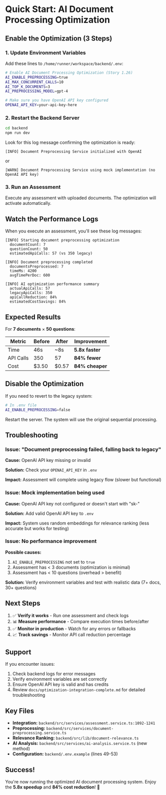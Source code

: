 # Quick Start: AI Document Processing Optimization

## Enable the Optimization (3 Steps)

### 1. Update Environment Variables

Add these lines to `/home/runner/workspace/backend/.env`:

```bash
# Enable AI Document Processing Optimization (Story 1.26)
AI_ENABLE_PREPROCESSING=true
AI_MAX_CONCURRENT_CALLS=10
AI_TOP_K_DOCUMENTS=3
AI_PREPROCESSING_MODEL=gpt-4

# Make sure you have OpenAI API key configured
OPENAI_API_KEY=your-api-key-here
```

### 2. Restart the Backend Server

```bash
cd backend
npm run dev
```

Look for this log message confirming the optimization is ready:

```
[INFO] Document Preprocessing Service initialized with OpenAI
```

or

```
[WARN] Document Preprocessing Service using mock implementation (no OpenAI API key)
```

### 3. Run an Assessment

Execute any assessment with uploaded documents. The optimization will activate automatically.

## Watch the Performance Logs

When you execute an assessment, you'll see these log messages:

```
[INFO] Starting document preprocessing optimization
  documentCount: 7
  questionCount: 50
  estimatedApiCalls: 57 (vs 350 legacy)

[INFO] Document preprocessing completed
  documentsPreprocessed: 7
  timeMs: 4200
  avgTimePerDoc: 600

[INFO] AI optimization performance summary
  actualApiCalls: 57
  legacyApiCalls: 350
  apiCallReduction: 84%
  estimatedCostSavings: 84%
```

## Expected Results

For **7 documents** × **50 questions**:

| Metric | Before | After | Improvement |
|--------|--------|-------|-------------|
| Time | 46s | ~8s | **5.8x faster** |
| API Calls | 350 | 57 | **84% fewer** |
| Cost | $3.50 | $0.57 | **84% cheaper** |

## Disable the Optimization

If you need to revert to the legacy system:

```bash
# In .env file
AI_ENABLE_PREPROCESSING=false
```

Restart the server. The system will use the original sequential processing.

## Troubleshooting

### Issue: "Document preprocessing failed, falling back to legacy"

**Cause:** OpenAI API key missing or invalid

**Solution:** Check your `OPENAI_API_KEY` in `.env`

**Impact:** Assessment will complete using legacy flow (slower but functional)

### Issue: Mock implementation being used

**Cause:** OpenAI API key not configured or doesn't start with "sk-"

**Solution:** Add valid OpenAI API key to `.env`

**Impact:** System uses random embeddings for relevance ranking (less accurate but works for testing)

### Issue: No performance improvement

**Possible causes:**
1. `AI_ENABLE_PREPROCESSING` not set to `true`
2. Assessment has < 3 documents (optimization is minimal)
3. Assessment has < 10 questions (overhead > benefit)

**Solution:** Verify environment variables and test with realistic data (7+ docs, 30+ questions)

## Next Steps

1. ✅ **Verify it works** - Run one assessment and check logs
2. 📊 **Measure performance** - Compare execution times before/after
3. ✅ **Monitor in production** - Watch for any errors or fallbacks
4. 📈 **Track savings** - Monitor API call reduction percentage

## Support

If you encounter issues:

1. Check backend logs for error messages
2. Verify environment variables are set correctly
3. Ensure OpenAI API key is valid and has credits
4. Review `docs/optimization-integration-complete.md` for detailed troubleshooting

## Key Files

- **Integration:** `backend/src/services/assessment.service.ts:1092-1241`
- **Preprocessing:** `backend/src/services/document-preprocessing.service.ts`
- **Relevance Ranking:** `backend/src/lib/document-relevance.ts`
- **AI Analysis:** `backend/src/services/ai-analysis.service.ts` (new method)
- **Configuration:** `backend/.env.example` (lines 49-53)

## Success!

You're now running the optimized AI document processing system. Enjoy the **5.8x speedup** and **84% cost reduction**! 🚀
